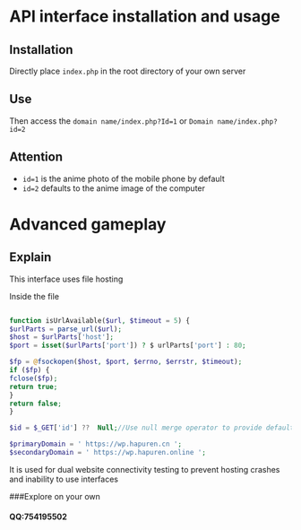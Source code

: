 # API interface installation and usage

## Installation

Directly place `index.php` in the root directory of your own server

## Use

Then access the `domain name/index.php?Id=1` or `Domain name/index.php?id=2`

## Attention

- `id=1` is the anime photo of the mobile phone by default
- `id=2` defaults to the anime image of the computer

# Advanced gameplay

## Explain

This interface uses file hosting

Inside the file

```php

function isUrlAvailable($url, $timeout = 5) {
$urlParts = parse_url($url);
$host = $urlParts['host'];
$port = isset($urlParts['port']) ? $ urlParts['port'] : 80;

$fp = @fsockopen($host, $port, $errno, $errstr, $timeout);
if ($fp) {
fclose($fp);
return true;
}
return false;
}

$id = $_GET['id'] ??  Null;//Use null merge operator to provide default value in case id is not set

$primaryDomain = ' https://wp.hapuren.cn ';
$secondaryDomain = ' https://wp.hapuren.online ';

```
It is used for dual website connectivity testing to prevent hosting crashes and inability to use interfaces

###Explore on your own
#### QQ:754195502

